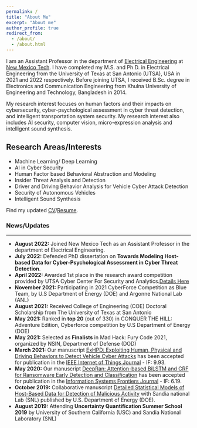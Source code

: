 ```yaml
---
permalink: /
title: "About Me"
excerpt: "About me"
author_profile: true
redirect_from: 
  - /about/
  - /about.html
---
```

I am an Assistant Professor in the department of [Electrical Engineering](https://www.nmt.edu/academics/eleceng/) at [New Mexico Tech](https://www.nmt.edu/). I have completed my M.S. and Ph.D. in Electrical Engineering from the University of Texas at San Antonio (UTSA), USA in 2021 and 2022 respectively. Before joining UTSA, I received B.Sc. degree in Electronics and Communication Engineering from Khulna University of Engineering and Technology, Bangladesh in 2014. 

My research interest focuses on human factors and their impacts on cybersecurity, cyber-psychological assessment in cyber threat detection, and intelligent transportation system security. My research interest also includes AI security, computer vision, micro-expression analysis and intelligent sound synthesis. 

## Research Areas/Interests

* Machine Learning/ Deep Learning
* AI in Cyber Security
* Human Factor based Behavioral Abstraction and Modeling
* Insider Threat Analysis and Detection
* Driver and Driving Behavior Analysis for Vehicle Cyber Attack Detection
* Security of Autonomous Vehicles
* Intelligent Sound Synthesis

Find my updated [CV](http://krishna0709.github.io/files/CV_Krishna_Roy.pdf)/[Resume](http://krishna0709.github.io/files/Resume_Krishna_Roy.pdf).


### News/Updates
-----------------------------------------
*	<b>August 2022:</b> Joined New Mexico Tech as an Assistant Professor in the department of Electrical Engineering</b>.
*	<b>July 2022:</b> Defended PhD dissertation on <b>Towards Modeling Host-based Data for Cyber-Psychological Assessment in Cyber Threat Detection</b>.
*	<b>April 2022:</b> Awarded 1st place in the research award competition provided by UTSA Cyber Center For Security and Analytics.[Details Here](https://twitter.com/utsacybercenter/status/1509529216852836356?s=20&t=yUdsgV1Kiag2y5Np6ICFVA)
*	<b>November 2021:</b> Participating in 2021 CyberForce Competition as Blue Team, by U.S Department of Energy (DOE) and Argonne National Lab (ANL) 
* <b>August 2021:</b> Received College of Engineering (COE) Doctoral Scholarship from The University of Texas at San Antonio
*	<b>May 2021:</b> Ranked in <b>top 20</b> (out of 330) in CONQUER THE HILL: Adventure Edition, Cyberforce competition by U.S Department of Energy (DOE)
*	<b>May 2021:</b> Selected as <b>Finalists</b> in Mad Hack: Fury Code 2021, organized by NSIN, Department of Defense (DOD)
*	<b>March 2021:</b> Our manuscript [ExHPD: Exploiting Human, Physical and Driving Behaviors to Detect Vehicle Cyber Attacks](https://ieeexplore.ieee.org/document/9392004) has been accepted for publication in the [IEEE Internet of Things Journal](https://ieee-iotj.org/) - IF: 9.93.
*	<b>May 2020:</b> Our manuscript [DeepRan: Attention-based BiLSTM and CRF for Ransomware Early Detection and Classification](https://link.springer.com/article/10.1007/s10796-020-10017-4) has been accepted for publication in the [Information Systems Frontiers Journal](https://www.springer.com/journal/10796) - IF: 6.19.
*	<b>October 2019:</b> Collaborative manuscript [Detailed Statistical Models of Host-Based Data for Detection of Malicious Activity](https://www.osti.gov/servlets/purl/1570095) with Sandia national Lab (SNL) published by U.S. Department of Energy (DOE).
* <b>August 2019:</b> Attending <b>Uncertainty Quantification Summer School 2019</b> by University of Southern California (USC) and Sandia National Laboratory (SNL)

